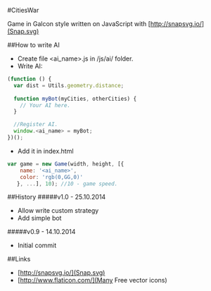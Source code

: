 #CitiesWar

Game in Galcon style written on JavaScript with [http://snapsvg.io/](Snap.svg)

##How to write AI
* Create file <ai_name>.js in /js/ai/ folder.
* Write AI:
```javascript
(function () {
  var dist = Utils.geometry.distance;
  
  function myBot(myCities, otherCities) {
    // Your AI here.
  }

  //Register AI.
  window.<ai_name> = myBot;
})();
```
* Add it in index.html
```javascript
var game = new Game(width, height, [{
    name: '<ai_name>',
    color: 'rgb(0,GG,0)'
   }, ...], 10); //10 - game speed.
```
##History
#####v1.0 - 25.10.2014
* Allow write custom strategy
* Add simple bot

#####v0.9 - 14.10.2014
* Initial commit

##Links
* [http://snapsvg.io/](Snap.svg)
* [http://www.flaticon.com/](Many Free vector icons)
